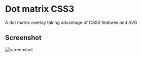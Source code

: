 Dot matrix CSS3
===============

A dot matrix overlay taking advantage of CSS3 features and SVG 

## Screenshot

![screenshot](https://gitlab.com/renegadevi/Dotted-Matrix-CSS3/raw/master/screenshot.png)